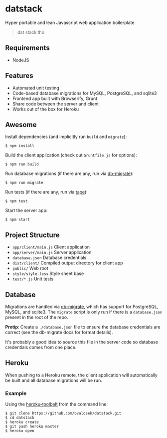 # datstack

Hyper portable and lean Javascript web application boilerplate.

> dat stack tho

## Requirements

* NodeJS

## Features

* Automated unit testing
* Code-based database migrations for MySQL, PostgreSQL, and sqlite3
* Frontend app built with Browserify, Grunt
* Share code between the server and client
* Works out of the box for Heroku

## Awesome

Install dependencies (and implicitly run `build` and `migrate`):

```
$ npm install
```

Build the client application (check out `Gruntfile.js` for options):

```
$ npm run build
```

Run database migrations (if there are any, run via
[db-migrate](https://github.com/kunklejr/node-db-migrate)):

```
$ npm run migrate
```

Run tests (if there are any, run via [tape](https://github.com/substack/tape)):

```
$ npm test
```

Start the server app:

```
$ npm start
```

## Project Structure

* `app/client/main.js` Client application
* `app/server/main.js` Server application
* `database.json` Database credentials
* `dist/client/` Compiled output directory for client app
* `public/` Web root
* `style/style.less` Style sheet base
* `test/*.js` Unit tests

## Database

Migrations are handled via
[db-migrate](https://github.com/kunklejr/node-db-migrate), which has support
for PostgreSQL, MySQL, and sqlite3. The `migrate` script is only run if there
is a `database.json` present in the root of the repo.

**Protip**: Create a `./database.json` file to ensure the database
credentials are correct (see the db-migrate docs for format details).

It's probably a good idea to source this file in the server code so database
credentials comes from one place.

## Heroku

When pushing to a Heroku remote, the client application will automatically be
built and all database migrations will be run.

### Example

Using the [heroku-toolbelt](https://toolbelt.heroku.com) from  the command line:

```
$ git clone https://github.com/bvalosek/datstack.git 
$ cd datstack
$ heroku create
$ git push heroku master
$ heroku open
```



